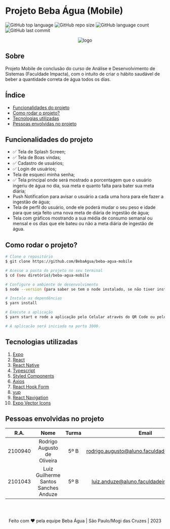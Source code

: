 # Projeto Beba Água (Mobile)

![GitHub top language](https://img.shields.io/github/languages/top/BebaAgua/beba-agua-mobile)
![GitHub repo size](https://img.shields.io/github/repo-size/BebaAgua/beba-agua-mobile)
![GitHub language count](https://img.shields.io/github/languages/count/BebaAgua/beba-agua-mobile)
![GitHub last commit](https://img.shields.io/github/last-commit/BebaAgua/beba-agua-mobile)

<div align="center">

![logo](https://user-images.githubusercontent.com/128413495/231587927-8e673273-8f69-4007-848e-e521e100075c.jpg)

</div>

## Sobre

Projeto Mobile de conclusão do curso de Análise e Desenvolvimento de Sistemas (Faculdade Impacta), com o intuito de criar o hábito saudável de beber a quantidade correta de água todos os dias.

## Índice

- <a href="#functionality">Funcionalidades do projeto</a>
- <a href="#run">Como rodar o projeto?</a>
- <a href="#technology">Tecnologias utilizadas</a>
- <a href="#persons">Pessoas envolvidas no projeto</a>

<a id="functionality"></a>

## Funcionalidades do projeto

- ✅ Tela de Splash Screen;
- ✅ Tela de Boas vindas;
- ✅ Cadastro de usuários;
- ✅ Login de usuários;
- Tela de esqueci minha senha;
- ✅ Tela principal onde será mostrado a porcentagem que o usuário ingeriu de água no dia, sua meta e quanto falta para bater sua meta diária;
- Push Notification para avisar o usuário a cada uma hora para ele fazer a ingestão de água;
- Tela de perfil do usuário, onde ele poderá mudar o seu peso e idade para que seja feito uma nova meta de diária de ingestão de água;
- Tela com gráficos mostrando a sua média de consumo semanal ou mensal e os dias que ele bateu ou não a meta diária de ingestão de água.

<a id="run"></a>

## Como rodar o projeto?

```bash
# Clone o repositório
$ git clone https://github.com/BebaAgua/beba-agua-mobile

# Acesse a pasta do projeto no seu terminal
$ cd (seu diretório)/beba-agua-mobile

# Configure o ambiente de desenvolvimento
$ node --version (para saber se tem o node instalado, se não tiver instalado entre no site: https://nodejs.org/en)

# Instale as dependências
$ yarn install

# Execute a aplicação
$ yarn start e rode a aplicação pelo Celular através do QR Code ou pelo emulador do Android Studio

# A aplicacão será iniciada na porta 3000.
```

<a id="technology"></a>

## Tecnologias utilizadas

1. [Expo](https://expo.dev/)
2. [React](https://react.dev/)
3. [React Native](https://reactnative.dev/)
4. [Typescript](https://www.typescriptlang.org/)
5. [Styled Components](https://docs.expo.dev/guides/using-styled-components/)
6. [Axios](https://axios-http.com/ptbr/docs/intro)
7. [React Hook Form](https://react-hook-form.com/)
8. [yup](https://github.com/jquense/yup)
9. [React Navigation](https://reactnavigation.org/)
10. [Expo Vector Icons](https://docs.expo.dev/guides/icons/)

<a id="persons"></a>

## Pessoas envolvidas no projeto

|  R.A.   |                 Nome                 | Turma |                     Email                     |
| :-----: | :----------------------------------: | :---: | :-------------------------------------------: |
| 2100940 |     Rodrigo Augusto de Oliveira      | 5º B  | rodrigo.augusto@aluno.faculdadeimpacta.com.br |
| 2101043 | Luiz Guilherme Santos Sanches Anduze | 5º B  |   luiz.anduze@aluno.faculdadeimpacta.com.br   |

<div style="text-align:center; margin-top:60px;">Feito com ❤ pela equipe Beba Água | São Paulo/Mogi das Cruzes | 2023</div>
